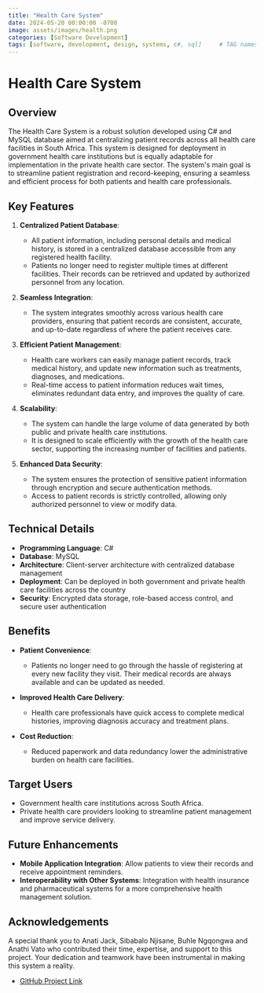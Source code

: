 ```yaml
---
title: "Health Care System"
date: 2024-05-20 00:00:00 -0700
image: assets/images/health.png
categories: [Software Development]
tags: [software, development, design, systems, c#, sql]     # TAG names should always be lowercase
---
```


# Health Care System

## Overview
The Health Care System is a robust solution developed using C# and MySQL database aimed at centralizing patient records across all health care facilities in South Africa. This system is designed for deployment in government health care institutions but is equally adaptable for implementation in the private health care sector. The system's main goal is to streamline patient registration and record-keeping, ensuring a seamless and efficient process for both patients and health care professionals.

## Key Features
1. **Centralized Patient Database**:
   - All patient information, including personal details and medical history, is stored in a centralized database accessible from any registered health facility.
   - Patients no longer need to register multiple times at different facilities. Their records can be retrieved and updated by authorized personnel from any location.

2. **Seamless Integration**:
   - The system integrates smoothly across various health care providers, ensuring that patient records are consistent, accurate, and up-to-date regardless of where the patient receives care.

3. **Efficient Patient Management**:
   - Health care workers can easily manage patient records, track medical history, and update new information such as treatments, diagnoses, and medications.
   - Real-time access to patient information reduces wait times, eliminates redundant data entry, and improves the quality of care.

4. **Scalability**:
   - The system can handle the large volume of data generated by both public and private health care institutions.
   - It is designed to scale efficiently with the growth of the health care sector, supporting the increasing number of facilities and patients.

5. **Enhanced Data Security**:
   - The system ensures the protection of sensitive patient information through encryption and secure authentication methods.
   - Access to patient records is strictly controlled, allowing only authorized personnel to view or modify data.

## Technical Details
- **Programming Language**: C#
- **Database**: MySQL
- **Architecture**: Client-server architecture with centralized database management
- **Deployment**: Can be deployed in both government and private health care facilities across the country
- **Security**: Encrypted data storage, role-based access control, and secure user authentication

## Benefits
- **Patient Convenience**:
   - Patients no longer need to go through the hassle of registering at every new facility they visit. Their medical records are always available and can be updated as needed.
  
- **Improved Health Care Delivery**:
   - Health care professionals have quick access to complete medical histories, improving diagnosis accuracy and treatment plans.
  
- **Cost Reduction**:
   - Reduced paperwork and data redundancy lower the administrative burden on health care facilities.

## Target Users
- Government health care institutions across South Africa.
- Private health care providers looking to streamline patient management and improve service delivery.

## Future Enhancements
- **Mobile Application Integration**: Allow patients to view their records and receive appointment reminders.
- **Interoperability with Other Systems**: Integration with health insurance and pharmaceutical systems for a more comprehensive health management solution.


## Acknowledgements
A special thank you to Anati Jack, Sibabalo Njisane, Buhle Ngqongwa and Anathi Vato who contributed their time, expertise, and support to this project. Your dedication and teamwork have been instrumental in making this system a reality.

- [GitHub Project Link](https://github.com/sikmat/Health-Care-File-System) 
